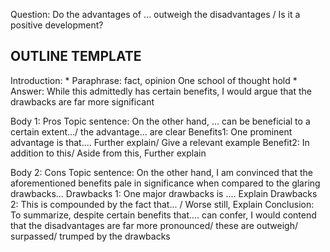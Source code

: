 Question: Do the advantages of ... outweigh the disadvantages / Is it a positive development?

OUTLINE TEMPLATE
--
Introduction: 
	* Paraphrase: fact, opinion
		One school of thought hold
	* Answer: While this admittedly has certain benefits, I would argue that the drawbacks are far more significant

Body 1: Pros
	Topic sentence: On the other hand, ... can be beneficial to a certain extent.../ the advantage... are clear
	Benefits1: One prominent advantage is that....
	Further explain/ Give a relevant example
	Benefit2: In addition to this/ Aside from this, 
	Further explain

Body 2: Cons
	Topic sentence: On the other hand, I am convinced that the aforementioned benefits pale in significance when compared to the glaring drawbacks...
	Drawbacks 1: One major drawbacks is ....
	Explain 
	Drawbacks 2: This is compounded by the fact that... / Worse still,
	Explain
Conclusion: To summarize, despite certain benefits that.... can confer, I would contend that the disadvantages are far more pronounced/ these are outweigh/ surpassed/ trumped by the drawbacks

